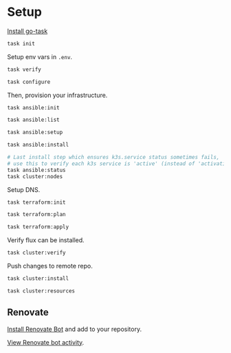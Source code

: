 # Setup

[Install go-task](https://taskfile.dev/installation/)

```sh
task init
```

Setup env vars in `.env`.

```sh
task verify

task configure
```

Then, provision your infrastructure.

```sh
task ansible:init

task ansible:list

task ansible:setup

task ansible:install

# Last install step which ensures k3s.service status sometimes fails,
# use this to verify each k3s service is 'active' (instead of 'activating')
task ansible:status
task cluster:nodes
```

Setup DNS.

```sh
task terraform:init

task terraform:plan

task terraform:apply
```

Verify flux can be installed.

```sh
task cluster:verify
```

Push changes to remote repo.

```sh
task cluster:install

task cluster:resources
```

## Renovate

[Install Renovate Bot](https://github.com/apps/renovate) and add to your repository.

[View Renovate bot activity](https://app.renovatebot.com/dashboard).

